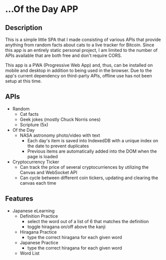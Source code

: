 # ...Of the Day APP

## Description
This is a simple little SPA that I made consisting of various APIs that provide anything from random facts about cats to a live tracker for Bitcoin. Since this app is an entirely static personal project, I am limited to the number of APIs available that are both free and don't require CORS.

This app is a PWA (Progressive Web App) and, thus, can be installed on mobile and desktop in addition to being used in the browser. Due to the app's current dependency on third-party APIs, offline use has not been setup at this time.

## APIs
- Random
    - Cat facts
    - Geek jokes (mostly Chuck Norris ones)
    - Scripture (5x)
- Of the Day
    - NASA astronomy photo/video with text
        -  Each day's item is saved into IndexedDB with a unique index on the date to prevent duplicates
        -  Previous items are automatically added into the DOM when the page is loaded
- Cryptocurrency Ticker
    - Can track the price of several cryptocurriences by utilizing the Canvas and WebSocket API
    - Can cycle between different coin tickers, updating and clearing the canvas each time

## Features
- Japanese eLearning
    - Definition Practice
        - select the word out of a list of 6 that matches the definition
        - toggle hiragana on/off above the kanji
    - Hiragana Practice
        - type the correct hiragana for each given word
    - Japanese Practice
        - type the correct hiragana for each given word
    - Word List
